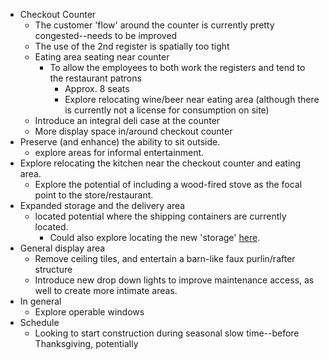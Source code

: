 - Checkout Counter
	- The customer 'flow' around the counter is currently pretty congested--needs to be improved
	- The use of the 2nd register is spatially too tight
	- Eating area seating near counter
		- To allow the employees to both work the registers and tend to the restaurant patrons
			- Approx. 8 seats
			- Explore relocating wine/beer near eating area (although there is currently not a license for consumption on site)
	- Introduce an integral deli case at the counter
	- More display space in/around checkout counter
- Preserve (and enhance) the ability to sit outside. 
	- explore areas for informal entertainment. 
- Explore relocating the kitchen near the checkout counter and eating area.
	- Explore the potential of including a wood-fired stove as the focal point to the store/restaurant. 
- Expanded storage and the delivery area
	- located potential where the shipping containers are currently located.
		- Could also explore locating the new 'storage' [here](https://www.dropbox.com/s/nhulq1tfafx44a2/2018-08-31_14-31-29_RevitAutodesk_Revit_2018.2_-_%5BFloor_Plan_Site_plan_-_ORevit.png?dl=0).
- General display area
	- Remove ceiling tiles, and entertain a barn-like faux purlin/rafter structure
	- Introduce new drop down lights to improve maintenance access, as well to create more intimate areas.
- In general
	- Explore operable windows
- Schedule
	- Looking to start construction during seasonal slow time--before Thanksgiving, potentially 
<!--stackedit_data:
eyJoaXN0b3J5IjpbLTE2MDU2NzE0MTMsLTgwMDIwMTE3M119
-->